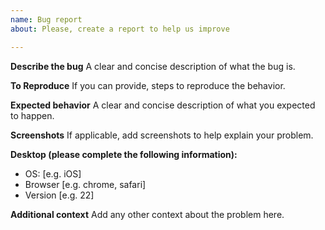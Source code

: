 ```yaml
---
name: Bug report
about: Please, create a report to help us improve

---
```


**Describe the bug**
A clear and concise description of what the bug is.

**To Reproduce**
If you can provide, steps to reproduce the behavior.

**Expected behavior**
A clear and concise description of what you expected to happen.

**Screenshots**
If applicable, add screenshots to help explain your problem.

**Desktop (please complete the following information):**
 - OS: [e.g. iOS]
 - Browser [e.g. chrome, safari]
 - Version [e.g. 22]

**Additional context**
Add any other context about the problem here.
